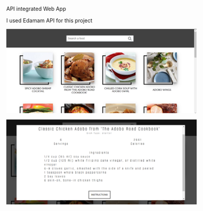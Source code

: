 API integrated Web App

I used Edamam API for this project

![Recipe Cards](https://github.com/jnthnpstl/recipe-app/blob/master/screenshots/cards.png?raw=true)

![Recipe Modal](https://github.com/jnthnpstl/recipe-app/blob/main/screenshots/modal.png?raw=true)

<!-- To run this locally, clone this repository then
follow the instructions below.

In the /server directory, create a env file then add
your **APP_ID** and **APP_KEY** (You can get these when you create application in Edamam). See image below for example

![Recipe Modal](https://github.com/jnthnpstl/recipe-app/blob/main/screenshots/env.png?raw=true)

### `npm install`

after the dependencies are installed, run:

### `npm start`

or

### `node server.js`

After setting up the server, go to client directory and run:

### `npm install`

Wait until all dependecies are installed.
In the same directry, run the command:

### `npm start`

Enjoy!!! -->
